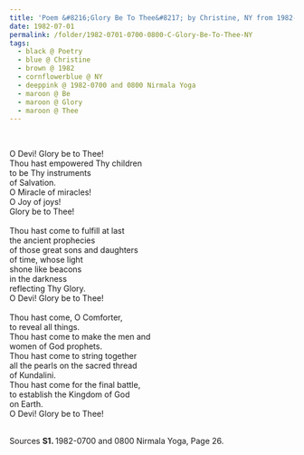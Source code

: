 ```yaml
---
title: 'Poem &#8216;Glory Be To Thee&#8217; by Christine, NY from 1982-0700 and 0800 Nirmala Yoga, Page 26'
date: 1982-07-01
permalink: /folder/1982-0701-0700-0800-C-Glory-Be-To-Thee-NY
tags:
  - black @ Poetry
  - blue @ Christine
  - brown @ 1982
  - cornflowerblue @ NY
  - deeppink @ 1982-0700 and 0800 Nirmala Yoga
  - maroon @ Be
  - maroon @ Glory
  - maroon @ Thee  
---
```


<br>

<p>
O Devi! Glory be to Thee!<br>
Thou hast empowered Thy children<br>
to be Thy instruments<br>
of Salvation.<br>
O Miracle of miracles!<br>
O Joy of joys!<br>
Glory be to Thee!<br>
<br>
Thou hast come to fulfill at last<br>
the ancient prophecies<br>
of those great sons and daughters<br>
of time, whose light<br>
shone like beacons<br>
in the darkness<br>
reflecting Thy Glory.<br>
O Devi! Glory be to Thee!<br>
<br>
Thou hast come, O Comforter,<br>
to reveal all things.<br>
Thou hast come to make the men and<br>
women of God prophets.<br>
Thou hast come to string together<br>
all the pearls on the sacred thread<br>
of Kundalini.<br>
Thou hast come for the final battle,<br>
to establish the Kingdom of God<br>
on Earth.<br>
O Devi! Glory be to Thee!<br>
</p>

<br>

<wave-list>
<list-title color="DarkSeaGreen" width="40">Sources</list-title>
  <list-item color="BlanchedAlmond"  width="280"><b>S1. </b> 1982-0700 and 0800 Nirmala Yoga, Page 26.</list-item>
</wave-list>